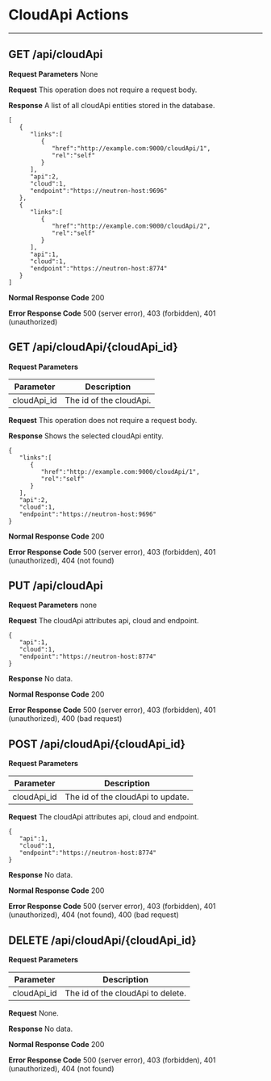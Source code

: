# CloudApi Actions
***

## GET /api/cloudApi

**Request Parameters** None

**Request** This operation does not require a request body.

**Response** A list of all cloudApi entities stored in the database.

```
[  
   {  
      "links":[  
         {  
            "href":"http://example.com:9000/cloudApi/1",
            "rel":"self"
         }
      ],
      "api":2,
      "cloud":1,
      "endpoint":"https://neutron-host:9696"
   },
   {  
      "links":[  
         {  
            "href":"http://example.com:9000/cloudApi/2",
            "rel":"self"
         }
      ],
      "api":1,
      "cloud":1,
      "endpoint":"https://neutron-host:8774"
   }
]
```
**Normal Response Code** 200

**Error Response Code** 500 (server error), 403 (forbidden), 401 (unauthorized)

## GET /api/cloudApi/{cloudApi_id}

**Request Parameters**

Parameter      | Description
-------------  | -------------
cloudApi_id    | The id of the cloudApi.

**Request** This operation does not require a request body.

**Response** Shows the selected cloudApi entity.
```
{  
   "links":[  
      {  
         "href":"http://example.com:9000/cloudApi/1",
         "rel":"self"
      }
   ],
   "api":2,
   "cloud":1,
   "endpoint":"https://neutron-host:9696"
}
```
**Normal Response Code** 200

**Error Response Code** 500 (server error), 403 (forbidden), 401 (unauthorized), 404 (not found)

## PUT /api/cloudApi

**Request Parameters** none

**Request** The cloudApi attributes api, cloud and endpoint.
```
{  
   "api":1,
   "cloud":1,
   "endpoint":"https://neutron-host:8774"
}
```
**Response** No data.

**Normal Response Code** 200

**Error Response Code** 500 (server error), 403 (forbidden), 401 (unauthorized), 400 (bad request)

## POST /api/cloudApi/{cloudApi_id}

**Request Parameters** 

Parameter      | Description
-------------  | -------------
cloudApi_id    | The id of the cloudApi to update.

**Request** The cloudApi attributes api, cloud and endpoint.
```
{  
   "api":1,
   "cloud":1,
   "endpoint":"https://neutron-host:8774"
}
```
**Response** No data.

**Normal Response Code** 200

**Error Response Code** 500 (server error), 403 (forbidden), 401 (unauthorized), 404 (not found), 400 (bad request)

## DELETE /api/cloudApi/{cloudApi_id}

**Request Parameters** 

Parameter     | Description
------------- | -------------
cloudApi_id   | The id of the cloudApi to delete.

**Request** None.

**Response** No data.

**Normal Response Code** 200

**Error Response Code** 500 (server error), 403 (forbidden), 401 (unauthorized), 404 (not found)